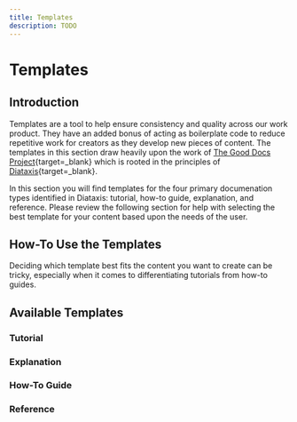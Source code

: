 ```yaml
---
title: Templates
description: TODO
---
```


# Templates

## Introduction

Templates are a tool to help ensure consistency and quality across our work product. They have an added bonus of acting as boilerplate code to reduce repetitive work for creators as they develop new pieces of content. The templates in this section draw heavily upon the work of [The Good Docs Project](https://www.thegooddocsproject.dev/){target=\_blank} which is rooted in the principles of [Diataxis](https://diataxis.fr/){target=\_blank}.

In this section you will find templates for the four primary documenation types identified in Diataxis: tutorial, how-to guide, explanation, and reference. Please review the following section for help with selecting the best template for your content based upon the needs of the user.

## How-To Use the Templates

Deciding which template best fits the content you want to create can be tricky, especially when it comes to differentiating tutorials from how-to guides. 

<!--Mermaid diagram here for selecting template-->

## Available Templates

### Tutorial

### Explanation

### How-To Guide

### Reference




